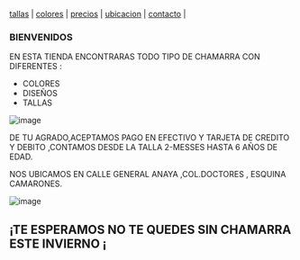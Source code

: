 [tallas](./tallas.md) | [colores](./colores.md) | [precios](./precios.md) | [ubicacion](./ubicacion) | [contacto](./contacto) | 

###  BIENVENIDOS

 EN ESTA TIENDA ENCONTRARAS TODO TIPO DE CHAMARRA CON DIFERENTES :
 
- COLORES
-  DISEÑOS                     
-  TALLAS                                                         
 
 ![image](https://user-images.githubusercontent.com/100168915/159033781-dc88bc9b-b002-40fd-ba0d-33f59d872147.png)
 
 
DE TU AGRADO,ACEPTAMOS PAGO EN EFECTIVO Y TARJETA DE CREDITO Y DEBITO ,CONTAMOS DESDE LA TALLA 2-MESSES HASTA 6 AÑOS DE EDAD.



NOS UBICAMOS EN CALLE GENERAL ANAYA ,COL.DOCTORES , ESQUINA CAMARONES.

![image](https://user-images.githubusercontent.com/100168915/159033188-2857c439-cd39-4301-a004-e2d635e8ef4e.png)

## ¡TE ESPERAMOS NO TE QUEDES SIN CHAMARRA ESTE INVIERNO ¡






